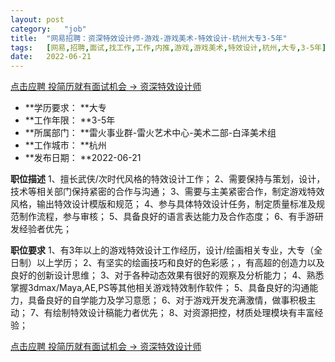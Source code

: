 ```yaml
---
layout:	post
category:	"job"
title:	"网易招聘：资深特效设计师-游戏-游戏美术-特效设计-杭州大专3-5年"
tags:	[网易,招聘,面试,找工作,工作,内推,游戏,游戏美术,特效设计,杭州,大专,3-5年]
date:	2022-06-21
---
```


[点击应聘 投简历就有面试机会 -> 资深特效设计师](http://mobile.bole.netease.com/bole/boleDetail?id=19157&employeeId=346f03c3cda5f04c&key=all)



- **学历要求： **大专
- **工作年限： **3-5年
- **所属部门： **雷火事业群-雷火艺术中心-美术二部-白泽美术组
- **工作城市： **杭州
- **发布日期： **2022-06-21



**职位描述**
1、擅长武侠/次时代风格的特效设计工作； 
2、需要保持与策划，设计，技术等相关部门保持紧密的合作与沟通； 
3、需要与主美紧密合作，制定游戏特效风格，输出特效设计模版和规范； 
4、参与具体特效设计任务，制定质量标准及规范制作流程，参与审核； 
5、具备良好的语言表达能力及合作态度；
6、有手游研发经验者优先；




**职位要求**
1、有3年以上的游戏特效设计工作经历，设计/绘画相关专业，大专（全日制）以上学历；
2、有坚实的绘画技巧和良好的色彩感；，有高超的创造力以及良好的创新设计思维； 
3、对于各种动态效果有很好的观察及分析能力； 
4、熟悉掌握3dmax/Maya,AE,PS等其他相关游戏特效制作软件； 
5、具备良好的沟通能力，具备良好的自学能力及学习意愿； 
6、对于游戏开发充满激情，做事积极主动； 
7、有绘制特效设计稿能力者优先；
8、对资源把控，材质处理模块有丰富经验；




[点击应聘 投简历就有面试机会 -> 资深特效设计师](http://mobile.bole.netease.com/bole/boleDetail?id=19157&employeeId=346f03c3cda5f04c&key=all)